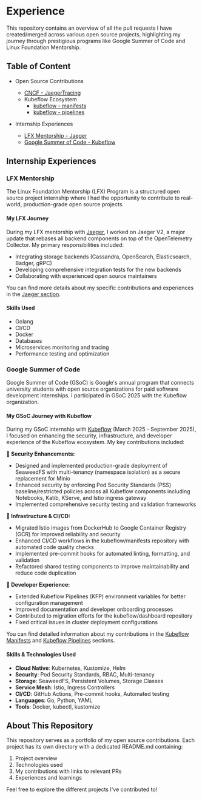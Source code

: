 # Experience

This repository contains an overview of all the pull requests I have created/merged across various open source projects, highlighting my journey through prestigious programs like Google Summer of Code and Linux Foundation Mentorship.

## Table of Content

- Open Source Contributions
  - [CNCF - JaegerTracing](https://github.com/akagami-harsh/Experience/blob/main/Jaeger/README.md)
  - Kubeflow Ecosystem
    - [kubeflow - manifests](https://github.com/akagami-harsh/Experience/blob/main/kubeflow/manifests/README.md)
    - [kubeflow - pipelines](https://github.com/akagami-harsh/Experience/blob/main/kubeflow/pipelines/README.md)

- Internship Experiences
  - [LFX Mentorship - Jaeger](#lfx-mentorship)
  - [Google Summer of Code - Kubeflow](#google-summer-of-code)

## Internship Experiences

### LFX Mentorship

The Linux Foundation Mentorship (LFX) Program is a structured open source project internship where I had the opportunity to contribute to real-world, production-grade open source projects.

#### My LFX Journey

During my LFX mentorship with [Jaeger](https://github.com/jaegertracing/jaeger), I worked on Jaeger V2, a major update that rebases all backend components on top of the OpenTelemetry Collector. My primary responsibilities included:

- Integrating storage backends (Cassandra, OpenSearch, Elasticsearch, Badger, gRPC)
- Developing comprehensive integration tests for the new backends
- Collaborating with experienced open source maintainers

You can find more details about my specific contributions and experiences in the [Jaeger section](https://github.com/akagami-harsh/Experience/blob/main/Jaeger/README.md).

#### Skills Used

- Golang
- CI/CD
- Docker
- Databases
- Microservices monitoring and tracing
- Performance testing and optimization

### Google Summer of Code

Google Summer of Code (GSoC) is Google's annual program that connects university students with open source organizations for paid software development internships. I participated in GSoC 2025 with the Kubeflow organization.

#### My GSoC Journey with Kubeflow

During my GSoC internship with [Kubeflow](https://github.com/kubeflow) (March 2025 - September 2025), I focused on enhancing the security, infrastructure, and developer experience of the Kubeflow ecosystem. My key contributions included:

**🔐 Security Enhancements:**
- Designed and implemented production-grade deployment of SeaweedFS with multi-tenancy (namespace isolation) as a secure replacement for Minio
- Enhanced security by enforcing Pod Security Standards (PSS) baseline/restricted policies across all Kubeflow components including Notebooks, Katib, KServe, and Istio ingress gateway
- Implemented comprehensive security testing and validation frameworks

**🚀 Infrastructure & CI/CD:**
- Migrated Istio images from DockerHub to Google Container Registry (GCR) for improved reliability and security
- Enhanced CI/CD workflows in the kubeflow/manifests repository with automated code quality checks
- Implemented pre-commit hooks for automated linting, formatting, and validation
- Refactored shared testing components to improve maintainability and reduce code duplication

**🔧 Developer Experience:**
- Extended Kubeflow Pipelines (KFP) environment variables for better configuration management
- Improved documentation and developer onboarding processes
- Contributed to migration efforts for the kubeflow/dashboard repository
- Fixed critical issues in cluster deployment configurations

You can find detailed information about my contributions in the [Kubeflow Manifests](https://github.com/akagami-harsh/Experience/blob/main/kubeflow/manifests/README.md) and [Kubeflow Pipelines](https://github.com/akagami-harsh/Experience/blob/main/kubeflow/pipelines/README.md) sections.

#### Skills & Technologies Used

- **Cloud Native**: Kubernetes, Kustomize, Helm
- **Security**: Pod Security Standards, RBAC, Multi-tenancy
- **Storage**: SeaweedFS, Persistent Volumes, Storage Classes
- **Service Mesh**: Istio, Ingress Controllers
- **CI/CD**: GitHub Actions, Pre-commit hooks, Automated testing
- **Languages**: Go, Python, YAML
- **Tools**: Docker, kubectl, kustomize

## About This Repository

This repository serves as a portfolio of my open source contributions. Each project has its own directory with a dedicated README.md containing:

1. Project overview
2. Technologies used
3. My contributions with links to relevant PRs
4. Experiences and learnings

Feel free to explore the different projects I've contributed to!
